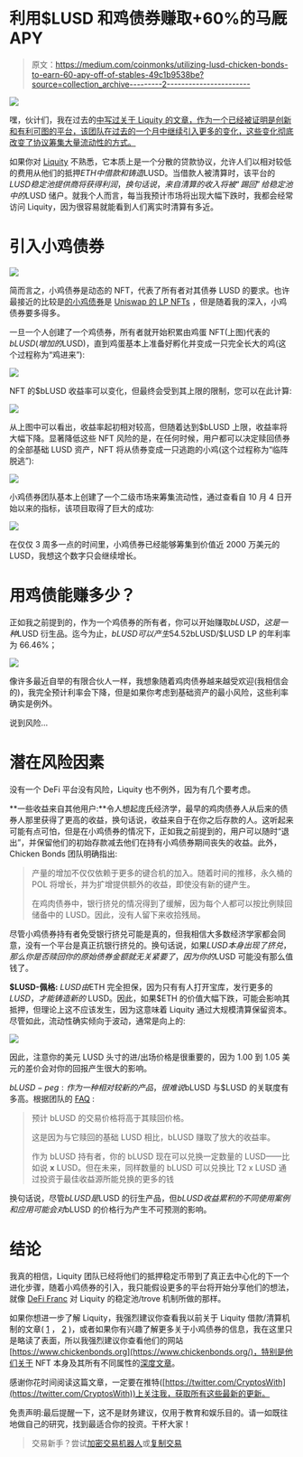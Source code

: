 # 利用$LUSD 和鸡债券赚取+60%的马厩 APY

> 原文：<https://medium.com/coinmonks/utilizing-lusd-chicken-bonds-to-earn-60-apy-off-of-stables-49c1b9538be?source=collection_archive---------2----------------------->

![](img/33b4185c92fe02c49fed2b70c5cfca9b.png)

嘿，伙计们，我在过去的[中写过关于 Liquity 的文章，作为一个已经被证明是创新和有利可图的平台，该团队在过去的一个月中继续引入更多的变化，这些变化彻底改变了协议筹集大量流动性的方式。](/coinmonks/expecting-a-market-downturn-why-using-liquity-might-be-your-best-bet-to-profit-big-6316363488a6)

如果你对 [Liquity](https://www.liquity.org/) 不熟悉，它本质上是一个分散的贷款协议，允许人们以相对较低的费用从他们的抵押$ETH 中借款和铸造$LUSD。当借款人被清算时，该平台的$LUSD 稳定池提供商将获得利润，换句话说，来自清算的收入将被“踢回”给稳定池中的$LUSD 储户。就我个人而言，每当我预计市场将出现大幅下跌时，我都会经常访问 Liquity，因为很容易就能看到人们离实时清算有多近。

# 引入小鸡债券

![](img/ee2dddcc179bebd1e9f0755547f2a7ce.png)

简而言之，小鸡债券是动态的 NFT，代表了所有者对其债券 LUSD 的要求。也许最接近的比较是[的小鸡债券](https://www.chickenbonds.org/)是 [Uniswap 的 LP NFTs](https://blog.apy.vision/uniswapnft/) ，但是随着我的深入，小鸡债券要多得多。

一旦一个人创建了一个鸡债券，所有者就开始积累由鸡蛋 NFT(上图)代表的$bLUSD(增加的$LUSD)，直到鸡蛋基本上准备好孵化并变成一只完全长大的鸡(这个过程称为“鸡进来”):

![](img/8b15ca95d7297fe20c105f4ab25af4d6.png)

NFT 的$bLUSD 收益率可以变化，但最终会受到其上限的限制，您可以在此计算:

![](img/868f5d259f4da75cd3cc094308c49ca1.png)

从上图中可以看出，收益率起初相对较高，但随着达到$bLUSD 上限，收益率将大幅下降。显著降低这些 NFT 风险的是，在任何时候，用户都可以决定赎回债券的全部基础 LUSD 资产，NFT 将从债券变成一只逃跑的小鸡(这个过程称为“临阵脱逃”):

![](img/df11ea43b7c3b04cbfa107ec8f6d325e.png)

小鸡债券团队基本上创建了一个二级市场来筹集流动性，通过查看自 10 月 4 日开始以来的指标，该项目取得了巨大的成功:

![](img/9086a6899561360bd0a9e3ab726d3b30.png)

在仅仅 3 周多一点的时间里，小鸡债券已经能够筹集到价值近 2000 万美元的 LUSD，我想这个数字只会继续增长。

# 用鸡债能赚多少？

正如我之前提到的，作为一个鸡债券的所有者，你可以开始赚取$bLUSD，这是一种$LUSD 衍生品。迄今为止，$bLUSD 可以产生 54.52%的年利率，而在[曲线](https://curve.fi/pools?)上的$bLUSD/$LUSD LP 的年利率为 66.46%；

![](img/27293d7c7333581cf6167323d9935fac.png)

像许多最近自举的有限合伙人一样，我想象随着鸡肉债券越来越受欢迎(我相信会的)，我完全预计利率会下降，但是如果你考虑到基础资产的最小风险，这些利率确实是例外。

说到风险…

# 潜在风险因素

没有一个 DeFi 平台没有风险，Liquity 也不例外，因为有几个要考虑。

**一些收益来自其他用户:**令人想起庞氏经济学，最早的鸡肉债券人从后来的债券人那里获得了更高的收益，换句话说，收益来自于在你之后存款的人。这听起来可能有点可怕，但是在小鸡债券的情况下，正如我之前提到的，用户可以随时“退出”，并保留他们的初始存款减去他们在持有小鸡债券期间丧失的收益。此外，Chicken Bonds 团队明确指出:

> 产量的增加不仅仅依赖于更多的键合机的加入。随着时间的推移，永久桶的 POL 将增长，并为扩增提供额外的收益，即使没有新的键产生。
> 
> 在鸡肉债券中，银行挤兑的情况得到了缓解，因为每个人都可以按比例赎回储备中的 LUSD。因此，没有人留下来收拾残局。

尽管小鸡债券持有者免受银行挤兑可能是真的，但我相信大多数经济学家都会同意，没有一个平台是真正抗银行挤兑的。换句话说，如果$LUSD 本身出现了挤兑，那么你是否赎回你的原始债券金额就无关紧要了，因为你的$LUSD 可能没有那么值钱了。

**$LUSD-佩格:** $LUSD 由$ETH 完全担保，因为只有有人打开宝库，发行更多的$LUSD，才能铸造新的$ LUSD。因此，如果$ETH 的价值大幅下跌，可能会影响其抵押，但理论上这不应该发生，因为这意味着 Liquity 通过大规模清算保留资本。尽管如此，流动性确实倾向于波动，通常是向上的:

![](img/55df310bf162831d38c981c16e9c8699.png)

因此，注意你的美元 LUSD 头寸的进/出场价格是很重要的，因为 1.00 到 1.05 美元的差价会对你的回报产生很大的影响。

$bLUSD-peg :作为一种相对较新的产品，很难说$bLUSD 与$LUSD 的关联度有多高。根据团队的 [FAQ](https://liquity.gitbook.io/chicken-bonds/faq/economic-design) :

> 预计 bLUSD 的交易价格将高于其赎回价格。
> 
> 这是因为与它赎回的基础 LUSD 相比，bLUSD 赚取了放大的收益率。
> 
> 作为 bLUSD 持有者，你的 bLUSD 现在可以兑换一定数量的 LUSD——比如说 **x** LUSD。但在未来，同样数量的 bLUSD 可以兑换比 T2 x LUSD 通过投资于最佳收益源所能兑换的更多的钱

换句话说，尽管$bLUSD 是$LUSD 的衍生产品，但$bLUSD 收益累积的不同使用案例和应用可能会对$bLUSD 的价格行为产生不可预测的影响。

# 结论

我真的相信，Liquity 团队已经将他们的抵押稳定币带到了真正去中心化的下一个进化步骤，随着小鸡债券的引入，我只能假设更多的平台将开始分享他们的想法，就像 [DeFi Franc](https://app.defifranc.com/stability-pool) 对 Liquity 的稳定池/trove 机制所做的那样。

如果你想进一步了解 Liquity，我强烈建议你查看我以前关于 Liquity 借款/清算机制的文章( [1](/coinmonks/expecting-a-market-downturn-why-using-liquity-might-be-your-best-bet-to-profit-big-6316363488a6) ， [2](/coinmonks/using-liquity-to-profit-off-of-liquidations-and-to-get-interest-free-loans-and-no-liquity-is-not-d570a469ef5) )，或者如果你有兴趣了解更多关于小鸡债券的信息，我在这里只是略读了表面，所以我强烈建议你查看他们的网站[https://www.chickenbonds.org](https://www.chickenbonds.org/)，特别是他们关于 NFT 本身及其所有不同属性的[深度文章](https://www.chickenbonds.org/blog-posts/nft-x-defi-deep-dive-into-lusd-chicken-bonds-dynamic-nft)。

感谢你花时间阅读这篇文章，一定要在推特([https://twitter.com/CryptosWith](https://twitter.com/CryptosWith))上关注我，获取所有这些最新的更新。

免责声明:最后提醒一下，这不是财务建议，仅用于教育和娱乐目的。请一如既往地做自己的研究，找到最适合你的投资。干杯大家！

> 交易新手？尝试[加密交易机器人](/coinmonks/crypto-trading-bot-c2ffce8acb2a)或[复制交易](/coinmonks/top-10-crypto-copy-trading-platforms-for-beginners-d0c37c7d698c)